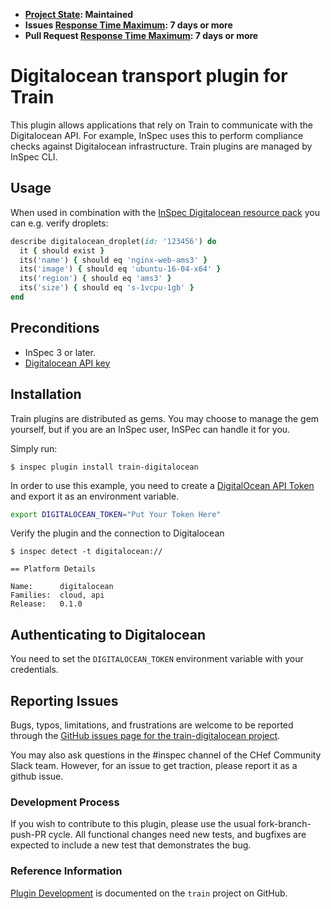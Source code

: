 * **[Project State](https://github.com/chef/chef-oss-practices/blob/master/repo-management/repo-states.md): Maintained**
* **Issues [Response Time Maximum](https://github.com/chef/chef-oss-practices/blob/master/repo-management/repo-states.md): 7 days or more**
* **Pull Request [Response Time Maximum](https://github.com/chef/chef-oss-practices/blob/master/repo-management/repo-states.md): 7 days or more**

# Digitalocean transport plugin for Train

This plugin allows applications that rely on Train to communicate with the Digitalocean API.  For example, InSpec uses this to perform compliance checks against Digitalocean infrastructure. Train plugins are managed by InSpec CLI.

## Usage

When used in combination with the [InSpec Digitalocean resource pack](https://github.com/chris-rock/inspec-digitalocean) you can e.g. verify droplets:

```ruby
describe digitalocean_droplet(id: '123456') do
  it { should exist }
  its('name') { should eq 'nginx-web-ams3' }
  its('image') { should eq 'ubuntu-16-04-x64' }
  its('region') { should eq 'ams3' }
  its('size') { should eq 's-1vcpu-1gb' }
end
```

## Preconditions

- InSpec 3 or later.
- [Digitalocean API key](https://cloud.digitalocean.com/account/api/tokens)


## Installation

Train plugins are distributed as gems.  You may choose to manage the gem yourself, but if you are an InSpec user, InSPec can handle it for you.

Simply run:

```
$ inspec plugin install train-digitalocean
```

In order to use this example, you need to create a [DigitalOcean API Token](https://cloud.digitalocean.com/account/api/tokens) and export it as an environment variable.

```bash
export DIGITALOCEAN_TOKEN="Put Your Token Here"
```

Verify the plugin and the connection to Digitalocean

```
$ inspec detect -t digitalocean://

== Platform Details

Name:      digitalocean
Families:  cloud, api
Release:   0.1.0
```

## Authenticating to Digitalocean

You need to set the `DIGITALOCEAN_TOKEN` environment variable with your credentials.

## Reporting Issues

Bugs, typos, limitations, and frustrations are welcome to be reported through the [GitHub issues page for the train-digitalocean project](https://github.com/chris-rock/train-digitalocean/issues).

You may also ask questions in the #inspec channel of the CHef Community Slack team.  However, for an issue to get traction, please report it as a github issue.

### Development Process

If you wish to contribute to this plugin, please use the usual fork-branch-push-PR cycle.  All functional changes need new tests, and bugfixes are expected to include a new test that demonstrates the bug.

### Reference Information

[Plugin Development](https://github.com/inspec/train/blob/master/docs/dev/plugins.md) is documented on the `train` project on GitHub.
